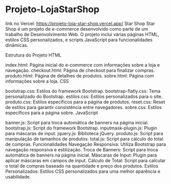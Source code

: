 # Projeto-LojaStarShop
link no Vercel: https://projeto-loja-star-shop.vercel.app/
Star Shop
Star Shop é um projeto de e-commerce desenvolvido como parte de um trabalho de Desenvolvimento Web. O projeto inclui várias páginas HTML, estilos CSS personalizados, e scripts JavaScript para funcionalidades dinâmicas.

Estrutura do Projeto
HTML

index.html: Página inicial do e-commerce com informações sobre a loja e navegação.
checkout.html: Página de checkout para finalizar compras.
produto.html: Página de detalhes de produtos.
sobre.html: Página com informações sobre a loja.
CSS

bootstrap.css: Estilos do framework Bootstrap.
bootstrap-flatly.css: Tema personalizado do Bootstrap.
estilos.css: Estilos personalizados para o site.
produto.css: Estilos específicos para a página de produtos.
reset.css: Reset de estilos para garantir consistência entre navegadores.
sobre.css: Estilos específicos para a página sobre.
JavaScript

banner.js: Script para troca automática de banners na página inicial.
bootstrap.js: Script do framework Bootstrap.
inputmask-plugin.js: Plugin para máscaras de input.
jquery.js: Biblioteca jQuery.
produto.js: Script para manipulação de tamanhos de produtos.
total.js: Script para cálculo do total de compras.
Funcionalidades
Navegação Responsiva: Utiliza Bootstrap para navegação responsiva e estilização.
Troca de Banners: Script para troca automática de banners na página inicial.
Máscaras de Input: Plugin para aplicar máscaras em campos de input.
Cálculo de Total: Script para calcular o total de compras baseado na quantidade e preço dos produtos.
Estilos Personalizados: Estilos CSS personalizados para uma melhor aparência e usabilidade.
